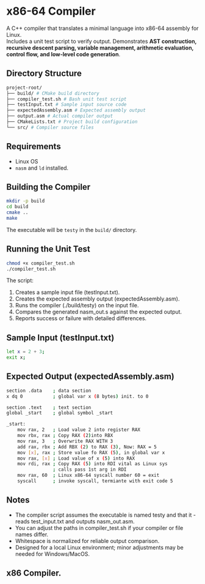 # x86-64 Compiler 

A C++ compiler that translates a minimal language into x86-64 assembly for Linux.  
Includes a unit test script to verify output. Demonstrates **AST construction, recursive descent parsing, variable management, arithmetic evaluation, control flow, and low-level code generation**.

## Directory Structure
```bash
project-root/
├── build/ # CMake build directory
├── compiler_test.sh # Bash unit test script
├── testInput.txt # Sample input source code
├── expectedAssembly.asm # Expected assembly output
├── output.asm # Actual compiler output
├── CMakeLists.txt # Project build configuration
└── src/ # Compiler source files
```

## Requirements 
- Linux OS
- `nasm` and `ld` installed.

## Building the Compiler
```bash
mkdir -p build
cd build
cmake ..
make
```
The executable will be `testy` in the `build/` directory.


## Running the Unit Test
```bash
chmod +x compiler_test.sh
./compiler_test.sh
```

The script: 
1. Creates a sample input file (testInput.txt).
2. Creates the expected assembly output (expectedAssembly.asm).
3. Runs the compiler (./build/testy) on the input file.
4. Compares the generated nasm_out.s against the expected output.
5. Reports success or failure with detailed differences.

## Sample Input (testInput.txt)
```bash
let x = 2 + 3; 
exit x;
```

## Expected Output (expectedAssembly.asm)

```bash
section .data    ; data section
x dq 0           ; global var x (8 bytes) init. to 0

section .text    ; text section
global _start    ; global symbol _start

_start:
    mov rax, 2   ; Load value 2 into register RAX
    mov rbx, rax ; Copy RAX (2)into RBX
    mov rax, 3   ; Overwrite RAX WITH 3 
    add rax, rbx ; Add RBX (2) to RAX (3), Now: RAX = 5
    mov [x], rax ; Store value fo RAX (5), in global var x
    mov rax, [x] ; Load value of x (5) into RAX
    mov rdi, rax ; Copy RAX (5) into RDI vital as Linux sys 
                 ; calls pass 1st arg in RDI
    mov rax, 60  ; Linux x86-64 syscall number 60 = exit
    syscall      ; invoke syscall, termiante with exit code 5


```

## Notes

- The compiler script assumes the executable is named testy and that it - reads test_input.txt and outputs nasm_out.asm.
- You can adjust the paths in compiler_test.sh if your compiler or file names differ.
- Whitespace is normalized for reliable output comparison.
- Designed for a local Linux environment; minor adjustments may be needed for Windows/MacOS.

## x86 Compiler.